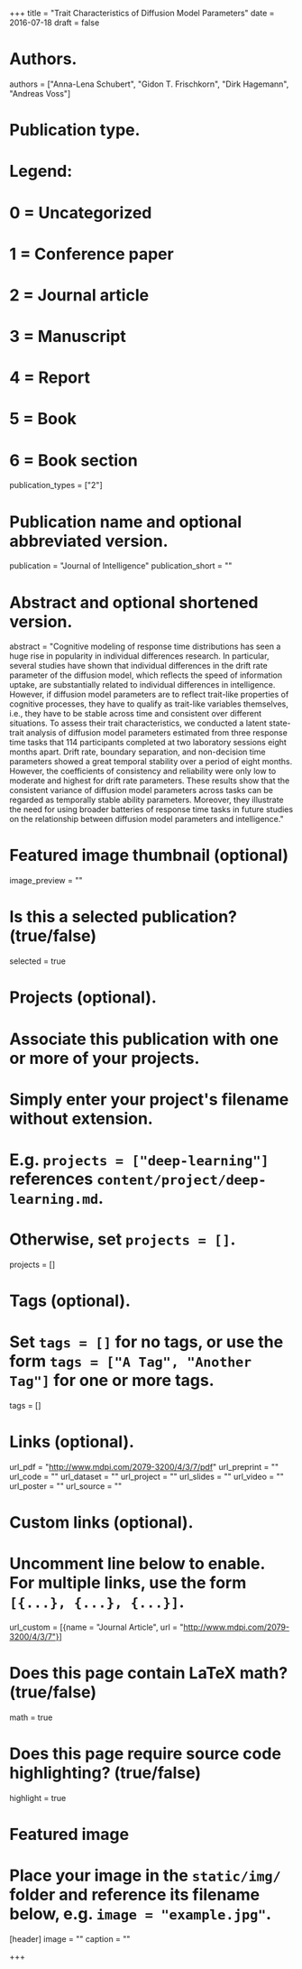 +++
title = "Trait Characteristics of Diffusion Model Parameters"
date = 2016-07-18
draft = false

# Authors.
authors = ["Anna-Lena Schubert", "Gidon T. Frischkorn", "Dirk Hagemann", "Andreas Voss"]

# Publication type.
# Legend:
# 0 = Uncategorized
# 1 = Conference paper
# 2 = Journal article
# 3 = Manuscript
# 4 = Report
# 5 = Book
# 6 = Book section
publication_types = ["2"]


# Publication name and optional abbreviated version.
publication = "Journal of Intelligence"
publication_short = ""

# Abstract and optional shortened version.
abstract = "Cognitive modeling of response time distributions has seen a huge rise in popularity in individual differences research. In particular, several studies have shown that individual differences in the drift rate parameter of the diffusion model, which reflects the speed of information uptake, are substantially related to individual differences in intelligence. However, if diffusion model parameters are to reflect trait-like properties of cognitive processes, they have to qualify as trait-like variables themselves, i.e., they have to be stable across time and consistent over different situations. To assess their trait characteristics, we conducted a latent state-trait analysis of diffusion model parameters estimated from three response time tasks that 114 participants completed at two laboratory sessions eight months apart. Drift rate, boundary separation, and non-decision time parameters showed a great temporal stability over a period of eight months. However, the coefficients of consistency and reliability were only low to moderate and highest for drift rate parameters. These results show that the consistent variance of diffusion model parameters across tasks can be regarded as temporally stable ability parameters. Moreover, they illustrate the need for using broader batteries of response time tasks in future studies on the relationship between diffusion model parameters and intelligence."

# Featured image thumbnail (optional)
image_preview = ""

# Is this a selected publication? (true/false)
selected = true

# Projects (optional).
#   Associate this publication with one or more of your projects.
#   Simply enter your project's filename without extension.
#   E.g. `projects = ["deep-learning"]` references `content/project/deep-learning.md`.
#   Otherwise, set `projects = []`.
projects = []

# Tags (optional).
#   Set `tags = []` for no tags, or use the form `tags = ["A Tag", "Another Tag"]` for one or more tags.
tags = []

# Links (optional).
url_pdf = "http://www.mdpi.com/2079-3200/4/3/7/pdf"
url_preprint = ""
url_code = ""
url_dataset = ""
url_project = ""
url_slides = ""
url_video = ""
url_poster = ""
url_source = ""

# Custom links (optional).
#   Uncomment line below to enable. For multiple links, use the form `[{...}, {...}, {...}]`.
url_custom = [{name = "Journal Article", url = "http://www.mdpi.com/2079-3200/4/3/7"}]

# Does this page contain LaTeX math? (true/false)
math = true

# Does this page require source code highlighting? (true/false)
highlight = true

# Featured image
# Place your image in the `static/img/` folder and reference its filename below, e.g. `image = "example.jpg"`.
[header]
image = ""
caption = ""

+++

